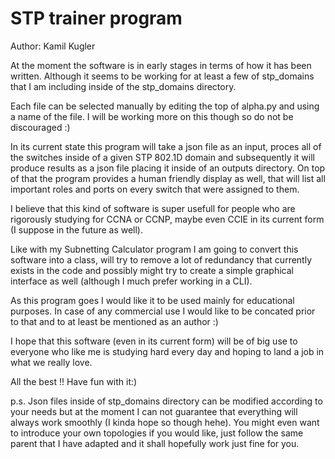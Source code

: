 # STP trainer program

Author: Kamil Kugler

At the moment the software is in early stages in terms of how it has been written.
Although it seems to be working for at least a few of stp_domains that I am including 
inside of the stp_domains directory.

Each file can be selected manually by editing the top of alpha.py and using a name of the file.
I will be working more on this though so do not be discouraged :)

In its current state this program will take a json file as an input, proces all of the
switches inside of a given STP 802.1D domain and subsequently it will produce results as a json file
placing it inside of an outputs directory. On top of that the program provides a human friendly
display as well, that will list all important roles and ports on every switch that were assigned 
to them.

I believe that this kind of software is super usefull for people who are rigorously studying for
CCNA or CCNP, maybe even CCIE in its current form (I suppose in the future as well).

Like with my Subnetting Calculator program I am going to convert this software into a class,
will try to remove a lot of redundancy that currently exists in the code and possibly
might try to create a simple graphical interface as well (although I much prefer working in a CLI).

As this program goes I would like it to be used mainly for educational purposes. In case of any 
commercial use I would like to be concated prior to that and to at least be mentioned as an author :)

I hope that this software (even in its current form) will be of big use to everyone who like me is
studying hard every day and hoping to land a job in what we really love.


All the best !!
Have fun with it:)

p.s. Json files inside of stp_domains directory can be modified according to your needs but at the moment I can not guarantee that everything will always work smoothly (I kinda hope so though hehe).
You might even want to introduce your own topologies if you would like, just follow the same parent
that I have adapted and it shall hopefully work just fine for you.

